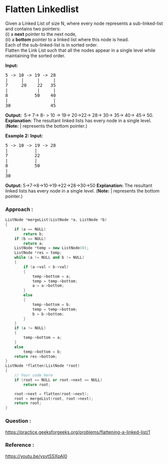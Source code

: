 # Flatten Linkedlist

Given a Linked List of size N, where every node represents a sub-linked-list and contains two pointers:  
(i) a **next** pointer to the next node,  
(ii) a **bottom** pointer to a linked list where this node is head.  
Each of the sub-linked-list is in sorted order.  
Flatten the Link List such that all the nodes appear in a single level while maintaining the sorted order.

**Input:**
<pre>
5 -> 10 -> 19 -> 28
|     |     |     | 
7     20    22   35
|           |     | 
8          50    40
|                 | 
30               45
</pre>
**Output:**  5-> 7-> 8- > 10 -> 19-> 20->22-> 28-> 30-> 35-> 40-> 45-> 50.
**Explanation**:
The resultant linked lists has every 
node in a single level.
(**Note:** | represents the bottom pointer.)

**Example 2:**
**Input:**
<pre>
5 -> 10 -> 19 -> 28
|          |                
7          22   
|          |                 
8          50 
|                           
30 
</pre>

**Output:** 5->7->8->10->19->22->28->30->50
**Explanation:**
The resultant linked lists has every node in a single level.
(**Note:** | represents the bottom pointer.)

### Approach :

```C++
ListNode *mergeList(ListNode *a, ListNode *b)
{
    if (a == NULL)
        return b;
    if (b == NULL)
        return a;
    ListNode *temp = new ListNode(0);
    ListNode *res = temp;
    while (a != NULL and b != NULL)
    {
        if (a->val < b->val)
        {
            temp->bottom = a;
            temp = temp->bottom;
            a = a->bottom;
        }
        else
        {
            temp->bottom = b;
            temp = temp->bottom;
            b = b->bottom;
        }
    }
    if (a != NULL)
    {
        temp->bottom = a;
    }
    else
        temp->bottom = b;
    return res->bottom;
}
ListNode *flatten(ListNode *root)
{
    // Your code here
    if (root == NULL or root->next == NULL)
        return root;

    root->next = flatten(root->next);
    root = mergeList(root, root->next);
    return root;
}
```

### Question :
https://practice.geeksforgeeks.org/problems/flattening-a-linked-list/1

### Reference :

https://youtu.be/ysytSSXpAI0